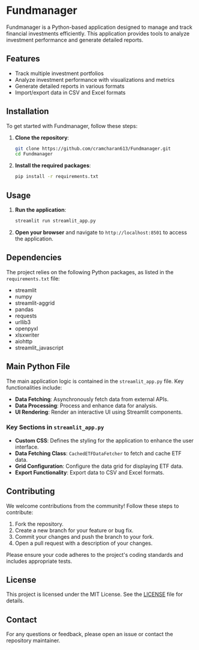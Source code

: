 # Fundmanager

Fundmanager is a Python-based application designed to manage and track financial investments efficiently. This application provides tools to analyze investment performance and generate detailed reports.

## Features

- Track multiple investment portfolios
- Analyze investment performance with visualizations and metrics
- Generate detailed reports in various formats
- Import/export data in CSV and Excel formats

## Installation

To get started with Fundmanager, follow these steps:

1. **Clone the repository**:
    ```bash
    git clone https://github.com/cramcharan613/Fundmanager.git
    cd Fundmanager
    ```

2. **Install the required packages**:
    ```bash
    pip install -r requirements.txt
    ```

## Usage

1. **Run the application**:
    ```bash
    streamlit run streamlit_app.py
    ```

2. **Open your browser** and navigate to `http://localhost:8501` to access the application.

## Dependencies

The project relies on the following Python packages, as listed in the `requirements.txt` file:
- streamlit
- numpy
- streamlit-aggrid
- pandas
- requests
- urllib3
- openpyxl
- xlsxwriter
- aiohttp
- streamlit_javascript

## Main Python File

The main application logic is contained in the `streamlit_app.py` file. Key functionalities include:

- **Data Fetching**: Asynchronously fetch data from external APIs.
- **Data Processing**: Process and enhance data for analysis.
- **UI Rendering**: Render an interactive UI using Streamlit components.

### Key Sections in `streamlit_app.py`

- **Custom CSS**: Defines the styling for the application to enhance the user interface.
- **Data Fetching Class**: `CachedETFDataFetcher` to fetch and cache ETF data.
- **Grid Configuration**: Configure the data grid for displaying ETF data.
- **Export Functionality**: Export data to CSV and Excel formats.

## Contributing

We welcome contributions from the community! Follow these steps to contribute:

1. Fork the repository.
2. Create a new branch for your feature or bug fix.
3. Commit your changes and push the branch to your fork.
4. Open a pull request with a description of your changes.

Please ensure your code adheres to the project's coding standards and includes appropriate tests.

## License

This project is licensed under the MIT License. See the [LICENSE](./LICENSE) file for details.

## Contact

For any questions or feedback, please open an issue or contact the repository maintainer.
